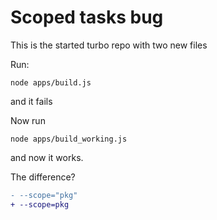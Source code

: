 # Scoped tasks bug

This is the started turbo repo with two new files

Run:

```
node apps/build.js
```

and it fails


Now run

```
node apps/build_working.js
```

and now it works.

The difference?

```diff
- --scope="pkg"
+ --scope=pkg
```
